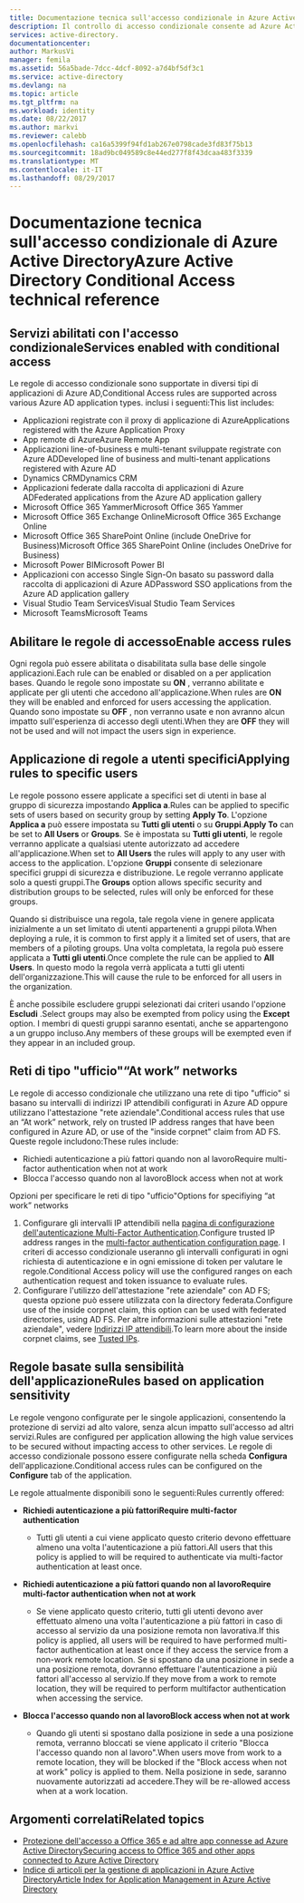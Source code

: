 ```yaml
---
title: Documentazione tecnica sull'accesso condizionale in Azure Active Directory | Documentazione Microsoft
description: Il controllo di accesso condizionale consente ad Azure Active Directory di controllare le condizioni specifiche definite durante l'autenticazione dell'utente e prima di consentire l'accesso all'applicazione. Se tali condizioni vengono soddisfatte, l'utente viene autenticato e gli viene consentito l'accesso all'applicazione.
services: active-directory.
documentationcenter: 
author: MarkusVi
manager: femila
ms.assetid: 56a5bade-7dcc-4dcf-8092-a7d4bf5df3c1
ms.service: active-directory
ms.devlang: na
ms.topic: article
ms.tgt_pltfrm: na
ms.workload: identity
ms.date: 08/22/2017
ms.author: markvi
ms.reviewer: calebb
ms.openlocfilehash: ca16a5399f94fd1ab267e0798cade3fd83f75b13
ms.sourcegitcommit: 18ad9bc049589c8e44ed277f8f43dcaa483f3339
ms.translationtype: MT
ms.contentlocale: it-IT
ms.lasthandoff: 08/29/2017
---
```

# <a name="azure-active-directory-conditional-access-technical-reference"></a><span data-ttu-id="cec54-104">Documentazione tecnica sull'accesso condizionale di Azure Active Directory</span><span class="sxs-lookup"><span data-stu-id="cec54-104">Azure Active Directory Conditional Access technical reference</span></span>

## <a name="services-enabled-with-conditional-access"></a><span data-ttu-id="cec54-105">Servizi abilitati con l'accesso condizionale</span><span class="sxs-lookup"><span data-stu-id="cec54-105">Services enabled with conditional access</span></span>

<span data-ttu-id="cec54-106">Le regole di accesso condizionale sono supportate in diversi tipi di applicazioni di Azure AD,</span><span class="sxs-lookup"><span data-stu-id="cec54-106">Conditional Access rules are supported across various Azure AD application types.</span></span> <span data-ttu-id="cec54-107">inclusi i seguenti:</span><span class="sxs-lookup"><span data-stu-id="cec54-107">This list includes:</span></span>


* <span data-ttu-id="cec54-108">Applicazioni registrate con il proxy di applicazione di Azure</span><span class="sxs-lookup"><span data-stu-id="cec54-108">Applications registered with the Azure Application Proxy</span></span>
* <span data-ttu-id="cec54-109">App remote di Azure</span><span class="sxs-lookup"><span data-stu-id="cec54-109">Azure Remote App</span></span>
* <span data-ttu-id="cec54-110">Applicazioni line-of-business e multi-tenant sviluppate registrate con Azure AD</span><span class="sxs-lookup"><span data-stu-id="cec54-110">Developed line of business and multi-tenant applications registered with Azure AD</span></span>
* <span data-ttu-id="cec54-111">Dynamics CRM</span><span class="sxs-lookup"><span data-stu-id="cec54-111">Dynamics CRM</span></span>
* <span data-ttu-id="cec54-112">Applicazioni federate dalla raccolta di applicazioni di Azure AD</span><span class="sxs-lookup"><span data-stu-id="cec54-112">Federated applications from the Azure AD application gallery</span></span>
* <span data-ttu-id="cec54-113">Microsoft Office 365 Yammer</span><span class="sxs-lookup"><span data-stu-id="cec54-113">Microsoft Office 365 Yammer</span></span>
* <span data-ttu-id="cec54-114">Microsoft Office 365 Exchange Online</span><span class="sxs-lookup"><span data-stu-id="cec54-114">Microsoft Office 365 Exchange Online</span></span>
* <span data-ttu-id="cec54-115">Microsoft Office 365 SharePoint Online (include OneDrive for Business)</span><span class="sxs-lookup"><span data-stu-id="cec54-115">Microsoft Office 365 SharePoint Online (includes OneDrive for Business)</span></span>
* <span data-ttu-id="cec54-116">Microsoft Power BI</span><span class="sxs-lookup"><span data-stu-id="cec54-116">Microsoft Power BI</span></span> 
* <span data-ttu-id="cec54-117">Applicazioni con accesso Single Sign-On basato su password dalla raccolta di applicazioni di Azure AD</span><span class="sxs-lookup"><span data-stu-id="cec54-117">Password SSO applications from the Azure AD application gallery</span></span>
* <span data-ttu-id="cec54-118">Visual Studio Team Services</span><span class="sxs-lookup"><span data-stu-id="cec54-118">Visual Studio Team Services</span></span>
* <span data-ttu-id="cec54-119">Microsoft Teams</span><span class="sxs-lookup"><span data-stu-id="cec54-119">Microsoft Teams</span></span>









## <a name="enable-access-rules"></a><span data-ttu-id="cec54-120">Abilitare le regole di accesso</span><span class="sxs-lookup"><span data-stu-id="cec54-120">Enable access rules</span></span>
<span data-ttu-id="cec54-121">Ogni regola può essere abilitata o disabilitata sulla base delle singole applicazioni.</span><span class="sxs-lookup"><span data-stu-id="cec54-121">Each rule can be enabled or disabled on a per application bases.</span></span> <span data-ttu-id="cec54-122">Quando le regole sono impostate su **ON** , verranno abilitate e applicate per gli utenti che accedono all'applicazione.</span><span class="sxs-lookup"><span data-stu-id="cec54-122">When rules are **ON** they will be enabled and enforced for users accessing the application.</span></span> <span data-ttu-id="cec54-123">Quando sono impostate su **OFF** , non verranno usate e non avranno alcun impatto sull'esperienza di accesso degli utenti.</span><span class="sxs-lookup"><span data-stu-id="cec54-123">When they are **OFF** they will not be used and will not impact the users sign in experience.</span></span>

## <a name="applying-rules-to-specific-users"></a><span data-ttu-id="cec54-124">Applicazione di regole a utenti specifici</span><span class="sxs-lookup"><span data-stu-id="cec54-124">Applying rules to specific users</span></span>
<span data-ttu-id="cec54-125">Le regole possono essere applicate a specifici set di utenti in base al gruppo di sicurezza impostando **Applica a**.</span><span class="sxs-lookup"><span data-stu-id="cec54-125">Rules can be applied to specific sets of users based on security group by setting **Apply To**.</span></span> <span data-ttu-id="cec54-126">L'opzione **Applica a** può essere impostata su **Tutti gli utenti** o su **Gruppi**.</span><span class="sxs-lookup"><span data-stu-id="cec54-126">**Apply To** can be set to **All Users** or **Groups**.</span></span> <span data-ttu-id="cec54-127">Se è impostata su **Tutti gli utenti**, le regole verranno applicate a qualsiasi utente autorizzato ad accedere all'applicazione.</span><span class="sxs-lookup"><span data-stu-id="cec54-127">When set to **All Users** the rules will apply to any user with access to the application.</span></span> <span data-ttu-id="cec54-128">L'opzione **Gruppi** consente di selezionare specifici gruppi di sicurezza e distribuzione. Le regole verranno applicate solo a questi gruppi.</span><span class="sxs-lookup"><span data-stu-id="cec54-128">The **Groups** option allows specific security and distribution groups to be selected, rules will only be enforced for these groups.</span></span>

<span data-ttu-id="cec54-129">Quando si distribuisce una regola, tale regola viene in genere applicata inizialmente a un set limitato di utenti appartenenti a gruppi pilota.</span><span class="sxs-lookup"><span data-stu-id="cec54-129">When deploying a rule,  it is common to first apply it a limited set of users, that are members of a piloting groups.</span></span> <span data-ttu-id="cec54-130">Una volta completata, la regola può essere applicata a **Tutti gli utenti**.</span><span class="sxs-lookup"><span data-stu-id="cec54-130">Once complete the rule can be applied to **All Users**.</span></span> <span data-ttu-id="cec54-131">In questo modo la regola verrà applicata a tutti gli utenti dell'organizzazione.</span><span class="sxs-lookup"><span data-stu-id="cec54-131">This will cause the rule to be enforced for all users in the organization.</span></span>

<span data-ttu-id="cec54-132">È anche possibile escludere gruppi selezionati dai criteri usando l'opzione **Escludi** .</span><span class="sxs-lookup"><span data-stu-id="cec54-132">Select groups may also be exempted from policy using the **Except** option.</span></span> <span data-ttu-id="cec54-133">I membri di questi gruppi saranno esentati, anche se appartengono a un gruppo incluso.</span><span class="sxs-lookup"><span data-stu-id="cec54-133">Any members of these groups will be exempted even if they appear in an included group.</span></span>

## <a name="at-work-networks"></a><span data-ttu-id="cec54-134">Reti di tipo "ufficio"</span><span class="sxs-lookup"><span data-stu-id="cec54-134">“At work” networks</span></span>
<span data-ttu-id="cec54-135">Le regole di accesso condizionale che utilizzano una rete di tipo "ufficio" si basano su intervalli di indirizzi IP attendibili configurati in Azure AD oppure utilizzano l'attestazione "rete aziendale".</span><span class="sxs-lookup"><span data-stu-id="cec54-135">Conditional access rules that use an “At work” network, rely on trusted IP address ranges that have been configured in Azure AD, or use of the "inside corpnet" claim from AD FS.</span></span> <span data-ttu-id="cec54-136">Queste regole includono:</span><span class="sxs-lookup"><span data-stu-id="cec54-136">These rules include:</span></span>

* <span data-ttu-id="cec54-137">Richiedi autenticazione a più fattori quando non al lavoro</span><span class="sxs-lookup"><span data-stu-id="cec54-137">Require multi-factor authentication when not at work</span></span>
* <span data-ttu-id="cec54-138">Blocca l'accesso quando non al lavoro</span><span class="sxs-lookup"><span data-stu-id="cec54-138">Block access when not at work</span></span>

<span data-ttu-id="cec54-139">Opzioni per specificare le reti di tipo "ufficio"</span><span class="sxs-lookup"><span data-stu-id="cec54-139">Options for specifiying “at work” networks</span></span>

1. <span data-ttu-id="cec54-140">Configurare gli intervalli IP attendibili nella [pagina di configurazione dell'autenticazione Multi-Factor Authentication](../multi-factor-authentication/multi-factor-authentication-whats-next.md).</span><span class="sxs-lookup"><span data-stu-id="cec54-140">Configure trusted IP address ranges in the [multi-factor authentication configuration page](../multi-factor-authentication/multi-factor-authentication-whats-next.md).</span></span> <span data-ttu-id="cec54-141">I criteri di accesso condizionale useranno gli intervalli configurati in ogni richiesta di autenticazione e in ogni emissione di token per valutare le regole.</span><span class="sxs-lookup"><span data-stu-id="cec54-141">Conditional Access policy will use the configured ranges on each authentication request and token issuance to evaluate rules.</span></span> 
2. <span data-ttu-id="cec54-142">Configurare l'utilizzo dell'attestazione "rete aziendale" con AD FS; questa opzione può essere utilizzata con la directory federata.</span><span class="sxs-lookup"><span data-stu-id="cec54-142">Configure use of the inside corpnet claim, this option can be used with federated directories, using AD FS.</span></span> <span data-ttu-id="cec54-143">Per altre informazioni sulle attestazioni "rete aziendale", vedere [Indirizzi IP attendibili](../multi-factor-authentication/multi-factor-authentication-whats-next.md#trusted-ips).</span><span class="sxs-lookup"><span data-stu-id="cec54-143">To learn more about the inside corpnet claims, see [Tusted IPs](../multi-factor-authentication/multi-factor-authentication-whats-next.md#trusted-ips).</span></span>


## <a name="rules-based-on-application-sensitivity"></a><span data-ttu-id="cec54-144">Regole basate sulla sensibilità dell'applicazione</span><span class="sxs-lookup"><span data-stu-id="cec54-144">Rules based on application sensitivity</span></span>
<span data-ttu-id="cec54-145">Le regole vengono configurate per le singole applicazioni, consentendo la protezione di servizi ad alto valore, senza alcun impatto sull'accesso ad altri servizi.</span><span class="sxs-lookup"><span data-stu-id="cec54-145">Rules are configured per application allowing the high value services to be secured without impacting access to other services.</span></span> <span data-ttu-id="cec54-146">Le regole di accesso condizionale possono essere configurate nella scheda **Configura** dell'applicazione.</span><span class="sxs-lookup"><span data-stu-id="cec54-146">Conditional access rules can be configured on the  **Configure** tab of the application.</span></span> 

<span data-ttu-id="cec54-147">Le regole attualmente disponibili sono le seguenti:</span><span class="sxs-lookup"><span data-stu-id="cec54-147">Rules currently offered:</span></span>

* <span data-ttu-id="cec54-148">**Richiedi autenticazione a più fattori**</span><span class="sxs-lookup"><span data-stu-id="cec54-148">**Require multi-factor authentication**</span></span>
  
  * <span data-ttu-id="cec54-149">Tutti gli utenti a cui viene applicato questo criterio devono effettuare almeno una volta l'autenticazione a più fattori.</span><span class="sxs-lookup"><span data-stu-id="cec54-149">All users that this policy is applied to will be required to authenticate via multi-factor authentication at least once.</span></span>
* <span data-ttu-id="cec54-150">**Richiedi autenticazione a più fattori quando non al lavoro**</span><span class="sxs-lookup"><span data-stu-id="cec54-150">**Require multi-factor authentication when not at work**</span></span>
  
  * <span data-ttu-id="cec54-151">Se viene applicato questo criterio, tutti gli utenti devono aver effettuato almeno una volta l'autenticazione a più fattori in caso di accesso al servizio da una posizione remota non lavorativa.</span><span class="sxs-lookup"><span data-stu-id="cec54-151">If this policy is applied, all users will be required to have performed multi-factor authentication at least once if they access the service from a non-work remote location.</span></span> <span data-ttu-id="cec54-152">Se si spostano da una posizione in sede a una posizione remota, dovranno effettuare l'autenticazione a più fattori all'accesso al servizio.</span><span class="sxs-lookup"><span data-stu-id="cec54-152">If they move from a work to remote location, they will be required to perform multifactor authentication when accessing the service.</span></span>
* <span data-ttu-id="cec54-153">**Blocca l'accesso quando non al lavoro**</span><span class="sxs-lookup"><span data-stu-id="cec54-153">**Block access when not at work**</span></span> 
  
  * <span data-ttu-id="cec54-154">Quando gli utenti si spostano dalla posizione in sede a una posizione remota, verranno bloccati se viene applicato il criterio "Blocca l'accesso quando non al lavoro".</span><span class="sxs-lookup"><span data-stu-id="cec54-154">When users move from work to a remote location, they will be blocked if the "Block access when not at work" policy is applied to them.</span></span>  <span data-ttu-id="cec54-155">Nella posizione in sede, saranno nuovamente autorizzati ad accedere.</span><span class="sxs-lookup"><span data-stu-id="cec54-155">They will be re-allowed access when at a work location.</span></span>

## <a name="related-topics"></a><span data-ttu-id="cec54-156">Argomenti correlati</span><span class="sxs-lookup"><span data-stu-id="cec54-156">Related topics</span></span>
* [<span data-ttu-id="cec54-157">Protezione dell'accesso a Office 365 e ad altre app connesse ad Azure Active Directory</span><span class="sxs-lookup"><span data-stu-id="cec54-157">Securing access to Office 365 and other apps connected to Azure Active Directory</span></span>](active-directory-conditional-access.md)
* [<span data-ttu-id="cec54-158">Indice di articoli per la gestione di applicazioni in Azure Active Directory</span><span class="sxs-lookup"><span data-stu-id="cec54-158">Article Index for Application Management in Azure Active Directory</span></span>](active-directory-apps-index.md)

